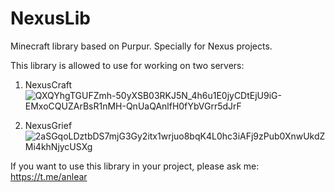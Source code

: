 # NexusLib
Minecraft library based on Purpur. Specially for Nexus projects.

This library is allowed to use for working on two servers:
1) NexusCraft
![QXQYhgTGUFZmh-50yXSB03RKJ5N_4h6u1E0jyCDtEjU9iG-EMxoCQUZArBsR1nMH-QnUaQAnlfH0fYbVGrr5dJrF](https://user-images.githubusercontent.com/55700651/186834383-1eb59445-d2d2-40cd-ad40-2f688c56f62c.jpg)

2) NexusGrief
![2aSGqoLDztbDS7mjG3Gy2itx1wrjuo8bqK4L0hc3iAFj9zPub0XnwUkdZMi4khNjycUSXg](https://user-images.githubusercontent.com/55700651/186834400-d0fbf709-ed6d-4a82-97f7-6806cd42ac4c.jpg)

If you want to use this library in your project, please ask me: https://t.me/anlear
